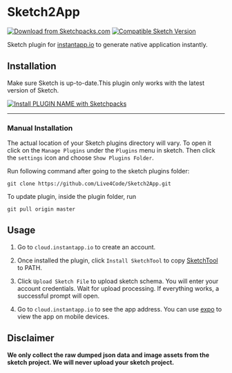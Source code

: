 # Sketch2App
[![Download from Sketchpacks.com](https://badges.sketchpacks.com/plugins/instantapp.io.sketch2app/version.svg)](https://api.sketchpacks.com/v1/plugins/instantapp.io.sketch2app/download) [![Compatible Sketch Version](https://badges.sketchpacks.com/plugins/instantapp.io.sketch2app/compatibility.svg)](https://sketchpacks.com/Live4Code/Sketch2App)

Sketch plugin for [instantapp.io](https://cloud.instantapp.io) to generate native application instantly.

## Installation

Make sure Sketch is up-to-date.This plugin only works with the latest version of Sketch.

[![Install PLUGIN NAME with Sketchpacks](http://sketchpacks-com.s3.amazonaws.com/assets/badges/sketchpacks-badge-install.png "Install PLUGIN NAME with Sketchpacks")](https://sketchpacks.com/YOUR_NAME/PLUGIN_NAME/install)

---

### Manual Installation

The actual location of your Sketch plugins directory will vary. To open it click on the `Manage Plugins` under the `Plugins` menu in sketch. Then click the `settings` icon and choose `Show Plugins Folder`.

Run following command after going to the sketch plugins folder:

`git clone https://github.com/Live4Code/Sketch2App.git`

To update plugin, inside the plugin folder, run

`git pull origin master`

## Usage

1. Go to `cloud.instantapp.io` to create an account.

2. Once installed the plugin, click `Install SketchTool` to copy [SketchTool](https://www.sketchapp.com/tool/) to PATH.

3. Click `Upload Sketch File` to upload sketch schema. You will enter your account credentials. Wait for upload processing. If everything works, a successful prompt will open.

4. Go to `cloud.instantapp.io` to see the app address. You can use [expo](https://expo.io/) to view the app on mobile devices.

## Disclaimer

**We only collect the raw dumped json data and image assets from the sketch project. We will never upload your sketch project.**
